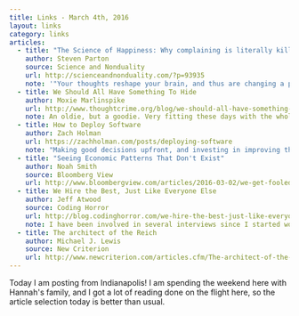 ```yaml
---
title: Links - March 4th, 2016
layout: links
category: links
articles:
  - title: "The Science of Happiness: Why complaining is literally killing you"
    author: Steven Parton
    source: Science and Nonduality
    url: http://scienceandnonduality.com/?p=93935
    note: '"Your thoughts reshape your brain, and thus are changing a physical construct of reality." After all, it is *all* in your head.'
  - title: We Should All Have Something To Hide
    author: Moxie Marlinspike
    url: http://www.thoughtcrime.org/blog/we-should-all-have-something-to-hide/
    note: An oldie, but a goodie. Very fitting these days with the whole  vs FBI story. Moxie makes good arguments against 100% effective law enforecement.
  - title: How to Deploy Software
    author: Zach Holman
    url: https://zachholman.com/posts/deploying-software
    note: "Making good decisions upfront, and investing in improving the software development process (via testing, CI/CD, etc.) is costly, but pays off over time. This is especially important as the organization grows. Building software is easier when you're not afraid of breaking it."
  - title: "Seeing Economic Patterns That Don't Exist"
    author: Noah Smith
    source: Bloomberg View
    url: http://www.bloombergview.com/articles/2016-03-02/we-get-fooled-by-economic-patterns-that-don-t-exist
  - title: We Hire the Best, Just Like Everyone Else
    author: Jeff Atwood
    source: Coding Horror
    url: http://blog.codinghorror.com/we-hire-the-best-just-like-everyone-else/
    note: I have been involved in several interviews since I started working full time 8 months ago. The process is unbelievably broken. Jeff makes good points on *how* and *why* that is so.
  - title: The architect of the Reich
    author: Michael J. Lewis
    source: New Criterion
    url: http://www.newcriterion.com/articles.cfm/The-architect-of-the-Reich-8384
---
```


Today I am posting from Indianapolis! I am spending the weekend here with Hannah's family, and I got a lot of reading done on the flight here, so the article selection today is better than usual.
